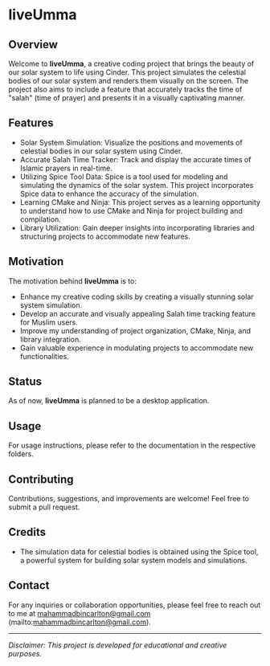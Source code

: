 # liveUmma

## Overview

Welcome to **liveUmma**, a creative coding project that brings the beauty of our solar system to life using Cinder. This project simulates the celestial bodies of our solar system and renders them visually on the screen. The project also aims to include a feature that accurately tracks the time of "salah" (time of prayer) and presents it in a visually captivating manner.

## Features

- Solar System Simulation: Visualize the positions and movements of celestial bodies in our solar system using Cinder.
- Accurate Salah Time Tracker: Track and display the accurate times of Islamic prayers in real-time.
- Utilizing Spice Tool Data: Spice is a tool used for modeling and simulating the dynamics of the solar system. This project incorporates Spice data to enhance the accuracy of the simulation.
- Learning CMake and Ninja: This project serves as a learning opportunity to understand how to use CMake and Ninja for project building and compilation.
- Library Utilization: Gain deeper insights into incorporating libraries and structuring projects to accommodate new features.

## Motivation

The motivation behind **liveUmma** is to:
- Enhance my creative coding skills by creating a visually stunning solar system simulation.
- Develop an accurate and visually appealing Salah time tracking feature for Muslim users.
- Improve my understanding of project organization, CMake, Ninja, and library integration.
- Gain valuable experience in modulating projects to accommodate new functionalities.

## Status

As of now, **liveUmma** is planned to be a desktop application.

## Usage

For usage instructions, please refer to the documentation in the respective folders.

## Contributing

Contributions, suggestions, and improvements are welcome! Feel free to submit a pull request.

## Credits

- The simulation data for celestial bodies is obtained using the Spice tool, a powerful system for building solar system models and simulations.

## Contact

For any inquiries or collaboration opportunities, please feel free to reach out to me at mahammadbincarlton@gmail.com (mailto:mahammadbincarlton@gmail.com).

---

*Disclaimer: This project is developed for educational and creative purposes.*


